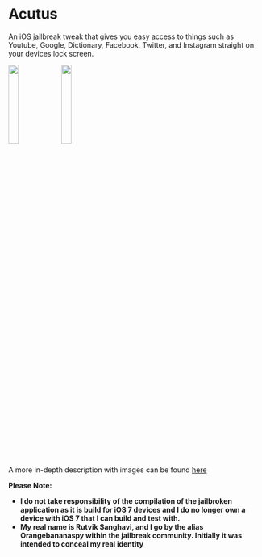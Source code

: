 # Acutus
An iOS jailbreak tweak that gives you easy access to things such as Youtube, Google, Dictionary, Facebook, Twitter, and Instagram straight on your devices lock screen.

<img src="http://moreinfo.thebigboss.org/moreinfo/acutus1.jpg" width="20%" height="20%">
<img src="http://moreinfo.thebigboss.org/moreinfo/acutus3.jpg" width="20%" height="20%">

A more in-depth description with images can be found [here](http://cydia.saurik.com/package/org.thebigboss.acutus/)

**Please Note:**
- **I do not take responsibility of the compilation of the jailbroken application as it is build for iOS 7 devices and I do no longer own a device with iOS 7 that I can build and test with.**
- **My real name is Rutvik Sanghavi, and I go by the alias Orangebananaspy within the jailbreak community. Initially it was intended to conceal my real identity**
